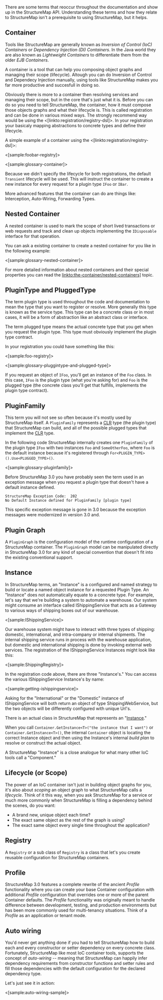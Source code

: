 <!--Title: Glossary-->


There are some terms that reoccur throughout the documentation and show up in the StructureMap API. Understanding these terms and how they relate to StructureMap isn't a prerequisite to using StructureMap, but it helps.

## Container

Tools like StructureMap are generally known as *Inversion of Control (IoC) Containers* or *Dependency Injection (DI) Containers*. In the Java world they are also known as *Lightweight Containers* to differentiate them from the older *EJB Containers*.

A container is a tool that can help you composing object graphs and managing their scope (lifecycle). Altough you can do Inversion of Control and Dependecy Injection manually, using tools like StructureMap makes you far more productive and succesfull in doing so.

Obviously there is more to a container then resolving services and managing their scope, but in the core that's just what it is. Before you can do so you need to tell StructureMap, the container, how it must compose those objects graphs and what their lifecycle is. This is called registration and can be done in various mixed ways. The strongly recommend way would be using the <[linkto:registration/registry-dsl]>. In your registration your basicaly mapping abstractions to concrete types and define their lifecycle.

A simple example of a container using the <[linkto:registration/registry-dsl]>:

<[sample:foobar-registry]>

<[sample:glossary-container]>

Because we didn't specify the lifecycle for both registrations, the default `Transient` lifecycle will be used.  This will instruct the container to create a new instance for every request for a plugin type `IFoo` or `IBar`. 

More advanced features that the container can do are things like: Interception, Auto-Wiring, Forwarding Types.  



## Nested Container

A nested container is used to mark the scope of short lived transactions or web requests and track and clean up objects implementing the `IDisposable` interface for that operation.

You can ask a existing container to create a nested container for you like in the following example:

<[sample:glossary-nested-container]>

For more detailed information about nested containers and their special properties you can read the <linkto:the-container/nested-containers]> topic.


## PluginType and PluggedType

The term plugin type is used throughout the code and documentation to mean the type that you want to register or resolve. More generally this type is known as the service type. This type can be a concrete class or in most cases, it will be a form of abstraction like an abstract class or interface. 

The term plugged type means the actual concrete type that you get when you request the plugin type. This type must obviously implement the plugin type contract.

In your registration you could have something like this:

<[sample:foo-registry]>

<[sample:glossary-pluggintype-and-plugged-type]>

If you request an object of `IFoo`, you'll get an instance of the `Foo` class. In this case, `IFoo` is the plugin type (what you're asking for) and `Foo` is the plugged type (the concrete class you'll get that fulfills, implements the plugin type contract).


## PluginFamily

This term you will not see so often because it's mostly used by StructureMap itself. A `PluginFamily` represents a [CLR](http://en.wikipedia.org/wiki/Common_Language_Runtime) type (the plugin type) that StructureMap can build, and all of the possible plugged types that implement the [CLR](http://en.wikipedia.org/wiki/Common_Language_Runtime) type.

In the following code StructureMap internally creates one `PluginFamily` of the plugin type `IFoo` with two instances `Foo` and `SomeOtherFoo`, where `Foo` is the default instance because it's registered through `For<PLUGIN_TYPE>().Use<PLUGGED_TYPE>()`.

<[sample:glossary-pluginfamily]> 

Before StructureMap 3.0 you have probably seen the term used in an exception message when you request a plugin type that doesn't have a default instance defined.

	StructureMap Exception Code:  202
	No Default Instance defined for PluginFamily [plugin type]

This specific exception message is gone in 3.0 because the exception messages were modernized in version 3.0 and.


## Plugin Graph

A `PluginGraph` is the configuration model of the runtime configuration of a StructureMap container. The `PluginGraph` model can be manipulated directly in StructureMap 3.0 for
any kind of special convention that doesn't fit into the existing conventional support.


## Instance

In StructureMap terms, an "Instance" is a configured and named strategy to build or locate a named object instance for a requested Plugin Type.  An "Instance" does not automatically equate to a concrete type.  For example, let's say that we're building a system to automate a warehouse.  Our system might consume an interface called IShippingService that acts as a Gateway to various ways of shipping boxes out of our warehouse.

<[sample:IShippingService]>

Our warehouse system might have to interact with three types of shipping:  domestic, international, and intra-company or internal shipments.  The internal shipping service runs in process with the warehouse application, but domestic and international shipping is done by invoking external web services.  The registration of the IShippingService Instances might look like this:

<[sample:ShippingRegistry]>

In the registration code above, there are three "Instance's."  You can access the various IShippingService Instance's by name:

<[sample:getting-ishippingservice]>

Asking for the "International" or the "Domestic" instance of IShippingService will both return an object of type ShippingWebService, but the two objects will be differently configured with unique Url's.

There is an actual class in StructureMap that represents an "[Instance](https://github.com/structuremap/structuremap/blob/master/src/StructureMap/Pipeline/Instance.cs)."  


When you call `Container.GetInstance<T>("the instance that I want")` or `Container.GetInstance<T>()`, the internal `Container` object is locating the correct Instance object and then using the Instance's internal _build plan_ to resolve or construct the actual object.

A StructureMap "Instance" is a close analogue for what many other IoC tools call a "Component."



## Lifecycle (or Scope)

The power of an IoC container isn't just in building object graphs for you, it's also about _scoping_ an object graph to what StructureMap calls a _lifecycle_.  Think of it this way,
when you ask StructureMap for a service or much more commonly when StructureMap is filling a dependency behind the scenes, do you want:

* A brand new, unique object each time?
* The exact same object as the rest of the graph is using?
* The exact same object every single time throughout the application?

## Registry

A `Registry` or a sub class of `Registry` is a class that let's you create reusable configuration for StructureMap containers.

## Profile

StructureMap 3.0 features a complete rewrite of the ancient _Profile_ functionality where you can create your base Container configuration with additional _Profile_ 
configuration that overrides one or more of the parent Container defaults.  The _Profile_ functionality was originally meant to handle difference between
development, testing, and production environments but has been more commonly used for multi-tenancy situations.  Think of a _Profile_ as an application or tenant mode.

## Auto wiring

You'd never get anything done if you had to tell StructureMap how to build each and every constructor or setter dependency on every concrete class.  Fortunately, StructureMap like
most IoC container tools, supports the concept of _auto-wiring_ -- meaning that StructureMap can happily infer dependency requirements from constructor functions and setter
rules and fill those dependencies with the default configuration for the declared dependency type.

Let's just see it in action:

<[sample:auto-wiring-sample]>

